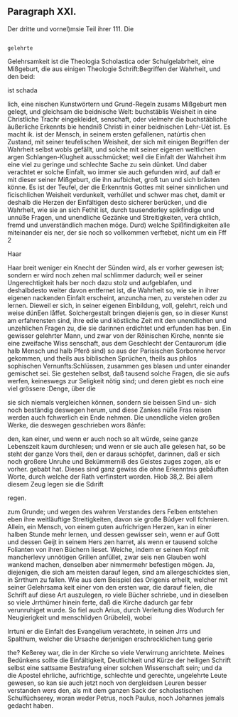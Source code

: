 
<!-- Seite 435 -->
Paragraph XXI.
--------------

Der dritte und vornel)msie Teil ihrer 111. Die

                                                                            gelehrte
Gelehrsamkeit ist die Theologia Scholastica oder
Schulgelabrheit, eine Mißgeburt, die aus einigen Theologie
Schrift:Begriffen der Wahrheit, und den beid:

ist schada

lich, eine nischen Kunstwörtern und Grund-Regeln zusams Mißgeburt men gelegt, und gleichsam die beidnische Welt: buchstäblis Weisheit in eine Christliche Trachr eingekleidet, senschaft, oder vielmehr die buchstäbliche äußerliche Erkennts bie hendniß Christi in einer beidnischen Lehr-Uèt ist. Es macht ik. ist der Mensch, in seinem ersten gefallenen, natúrtis chen Zustand, mit seiner teufelischen Weisheit, der sich mit einigen Begriffen der Wahrheit selbst wobls gefällt, und solche mit seiner eigenen weltlichen argen Schlangen-Klugheit ausschmücket; weil die Einfalt der Wahrheit ihm eine viel zu geringe und schlechte Sache zu sein dünket. Und daber verachtet er solche Einfalt, wo immer sie auch gefunden wird, auf daß er mit dieser seiner Mißgeburt, die ihn aufbichet, groß tun und sich bråsten könne. Es ist der Teufel, der die Erkenntnis Gottes mit seiner sinnlichen und ficischlichen Weisheit verdunkelt, verhúllet und schwer mas chet, damit er deshalb die Herzen der Einfältigen desto sicherer berücken, und die Wahrheit, wie sie an sich Fethit ist, durch tausenderley spikfindige und unnúße Fragen, und unendliche Gezänke und Streitigkeiten, verá chtlich, fremd und unverständlich machen möge. Durd) welche Spißfindigkeiten alle miteinander eis ner, der sie noch so vollkommen verftebet, nicht um ein Fff 2

Haar

<!-- Seite 436 -->

Haar breit weniger ein Knecht der Sünden wird, als er vorher gewesen ist; sondern er wird noch zehen mal schlimmer dadurch; weil er seiner Ungerechtigkeit hals ber noch dazu stolz und aufgeblafen, und deshalbdesto weiter davon entfernet ist, die Wahrheit so, wie sie in ihrer eigenen nackenden Einfalt erscheint, anzuncha men, zu verstehen oder zu lernen. Dieweil er sich, in seiner eigenen Einbildung, voll, gelehrt, reich und weise dúnEen låffet. Solchergestalt bringen diejenis gen, so in dieser Kunst am erfahrensten sind, ihre edle und köstliche Zeit mit den unendlichen und unzehlichen Fragen zu, die sie darinnen erdichtet und erfunden has ben. Ein gewisser gelehrter Mann, und zwar von der Rðinischen Kirche, nennte sie eine zweifache Wiss senschaft, aus dem Geschlecht der Centaurorum (die halb Mensch und halb Pferð sind) so aus der Parisischen Sorbonne hervor gekommen, und theils aus biblischen Sprüchen, theils aus philos sophischen Vernunfts:Schlüssen, zusammen ges blasen und unter einander gemischet sei. Sie gestehen selbst, daß tausend solche Fragen, die sie aufs werfen, keineswegs zur Seligkeit nötig sind; und deren giebt es noch eine viel grössere :Denge, über die

sie sich niemals vergleichen können, sondern sie beissen Sind un- sich noch beständig deswegen herum, und diese Zankes nüße Fras reisen werden auch fchwerlich ein Ende nehmen. Die unendliche vielen großen Werke, die deswegen geschrieben wors 8ảnfe:

den, kan einer, und wenn er auch noch so alt würde, seine ganze Lebenszeit kaum durchlesen; und wenn er sie auch alle gelesen hat, so be steht der ganze Vors theil, den er daraus schöpfet, darinnen, daß er sich noch großere Unruhe und Bekümmerniß des Geistes zuges zogen, als er vorher. gebabt hat. Dieses sind ganz gewiss die ohne Erkenntnis gebåuften Worte, durch welche der Rath verfinstert worden. Hiob 38,2. Bei allem diesem Zeug legen sie die Sdırift

regen.


<!-- Seite 437 -->

zum Grunde; und wegen des wahren Verstandes ders
Felben entstehen eben ihre weitläuftige Streitigkeiten,
davon sie große Búdyer voll fchmieren. Allein, ein
Mensch, von einem guten aufrichrigen Herzen, kan in
 einer halben Stunde mehr lernen, und dessen gewisser
sein, wenn er auf Gott und dessen Geijt in seinem Hers
zen harret, als wenn er tausend solche Folianten von
ihren Büchern lieset. Weiche, indem er seinen Kopf
mit mancherlevy unnötigen Grillen anfüllet, zwar seis
nen Glauben wohl wankend machen, denselben aber
nimmermehr befestigen mögen. Ja, diejenigen, die
sich am meisten darauf legen, sind am allergeschicktes
 sien, in Srrthum zu fallen. Wie aus dem Beispiel
des Origenis erhellt, welcher mit seiner Gelehrsama
keit einer von den ersten war, die darauf fielen, die
Schrift auf diese Art auszulegen, ro viele Bücher
schriebe, und in dieselben so viele Jrrthümer hinein
ferte, daß die Kirche dadurch gar febr verunruhiget
wurde. So fiel auch Arius, durch Verleitung dies Wodurch
fer Neugierigkeit und menschlidyen Grübelei), wobei

Irrtuni er die Einfalt des Evangelium verachtete, in seinen Jrrs und Spalthum, welcher die Ursache derjenigen erschrecklichen tung gerie

the? Keßerey war, die in der Kirche so viele Verwirrung anrichtete. Meines Bedünkens sollte die Einfáltigkeit, Deutlichkeit und Kürze der heiligen Schrift selbst eine sattsame Bestrafung einer solchen Wissenschaft sein; und da die Apostel ehrliche, aufrichtige, schlechte und gerechte, ungelehrte Leute gewesen, so kan sie auch jetzt noch von dergleidsen Leuren besser verstanden wers den, als mit dem ganzen Sack der scholastischen Schulfüchserey, woran weder Petrus, noch Paulus, noch Johannes jemals gedacht haben.

